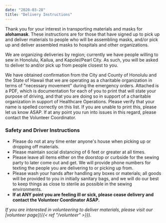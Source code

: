 ```yaml
---
date: "2020-03-28"
title: "Delivery Instructions"
---
```


Thank you for your interest in transporting materials and masks for **alohamask**. These instructions are for those that have signed up to pick up and deliver materials to people who will be assembling masks, and/or pick up and deliver assembled masks to hospitals and other organizations.

We are organizing deliveries by region; currently we have people willing to sew in Honolulu, Kailua, and Kapolei/Pearl City.  As such, you will be asked to deliver to and/or pick up from people closest to you.

We have obtained confirmation from the City and County of Honolulu and the State of Hawaii that we are operating as a charitable organization in terms of "necessary movement" during the emergency orders.  Attached is a PDF, which is documentation for each of you to print that will state your purpose of driving, and that you are doing so in support of a charitable organization in support of Healthcare Operations.  Please verify that your name is spelled correctly on this list.  If you are unable to print this, please let us know ASAP.  If at any point you run into issues in this regard, please contact the Volunteer Coordinator.

### Safety and Driver Instructions

* Please do not at any time enter anyone's house when picking up or dropping off materials.
* Please maintain social distancing of 6 feet or greater at all times.
* Please leave all items either on the doorstop or curbside for the sewing party to later come out and get.  We will provide phone numbers for texting the people you are delivering to or picking up from.
* Please wash your hands after handling any boxes or materials; all goods will be provided to you in initially sanitary bags, and we will do our best to keep things as close to sterile as possible in the sewing environments.
* __If at ANY point you are feeling ill or sick, please cease delivery and contact the Volunteer Coordinator ASAP.__


_If you are interested in volunteering to deliver materials, please visit our [volunteer page]({{< ref "/volunteer" >}})_.

